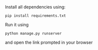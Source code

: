 Install all dependencies using:

`pip install requirements.txt`

Run it using

`python manage.py runserver`

and open the link prompted in your browser
